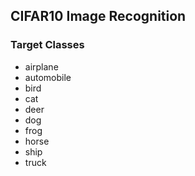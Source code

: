 ## CIFAR10 Image Recognition

### Target Classes

* airplane
* automobile
* bird
* cat
* deer
* dog
* frog
* horse
* ship
* truck
